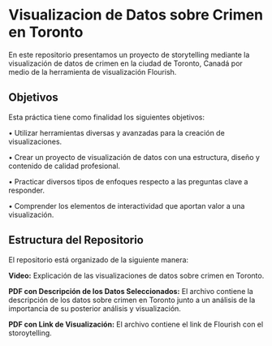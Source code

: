 # Visualizacion de Datos sobre Crimen en Toronto

En este repositorio presentamos un proyecto de storytelling mediante la visualización de datos de crimen en la ciudad de Toronto, Canadá por medio de la herramienta de visualización Flourish.

## Objetivos
Esta práctica tiene como finalidad los siguientes objetivos:

•	Utilizar herramientas diversas y avanzadas para la creación de visualizaciones.

•	Crear un proyecto de visualización de datos con una estructura, diseño y contenido de calidad profesional.

•	Practicar diversos tipos de enfoques respecto a las preguntas clave a responder.

•	Comprender los elementos de interactividad que aportan valor a una visualización.

## Estructura del Repositorio
El repositorio está organizado de la siguiente manera:

**Video:** Explicación de las visualizaciones de datos sobre crimen en Toronto.

**PDF con Descripción de los Datos Seleccionados:** El archivo contiene la descripción de los datos sobre crimen en Toronto junto a un análisis de la importancia de su posterior análisis y visualización.

**PDF con Link de Visualización:** El archivo contiene el link de Flourish con el storoytelling.
